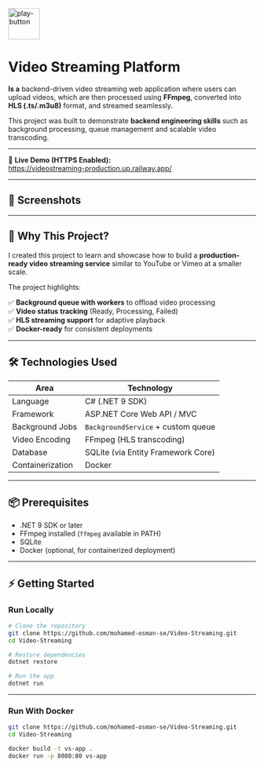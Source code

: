 <img width="64" height="64" alt="play-button" src="https://github.com/user-attachments/assets/1f9669f5-0f6a-4cc8-bc5c-1b6044118537" />

# Video Streaming Platform  
**Is a** backend-driven video streaming web application where users can upload videos, which are then processed using **FFmpeg**, converted into **HLS (.ts/.m3u8)** format, and streamed seamlessly.  

This project was built to demonstrate **backend engineering skills** such as background processing, queue management and scalable video transcoding.  

---

🔗 **Live Demo (HTTPS Enabled):**  
https://videostreaming-production.up.railway.app/  

---


## 📸 Screenshots  


---

## 🧠 Why This Project?  

I created this project to learn and showcase how to build a **production-ready video streaming service** similar to YouTube or Vimeo at a smaller scale.  

The project highlights:  

✅ **Background queue with workers** to offload video processing  
✅ **Video status tracking** (Ready, Processing, Failed)  
✅ **HLS streaming support** for adaptive playback  
✅ **Docker-ready** for consistent deployments  

---

## 🛠️ Technologies Used  

| Area            | Technology                           |  
|-----------------|--------------------------------------|  
| Language        | C# (.NET 9 SDK)                      |  
| Framework       | ASP.NET Core Web API / MVC           |  
| Background Jobs | `BackgroundService` + custom queue   |  
| Video Encoding  | FFmpeg (HLS transcoding)             |  
| Database        | SQLite (via Entity Framework Core)   |     
| Containerization| Docker                               |  

---

## 📦 Prerequisites  

- .NET 9 SDK or later  
- FFmpeg installed (`ffmpeg` available in PATH)  
- SQLite  
- Docker (optional, for containerized deployment)  

---

## ⚡ Getting Started  

### Run Locally  

```bash
# Clone the repository
git clone https://github.com/mohamed-osman-se/Video-Streaming.git
cd Video-Streaming

# Restore dependencies
dotnet restore

# Run the app
dotnet run
```

---

### Run With Docker

```bash
git clone https://github.com/mohamed-osman-se/Video-Streaming.git
cd Video-Streaming

docker build -t vs-app .
docker run -p 8080:80 vs-app
